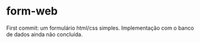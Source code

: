 # form-web

First commit: um formulário html/css simples. Implementação com o banco de dados ainda não concluída.
